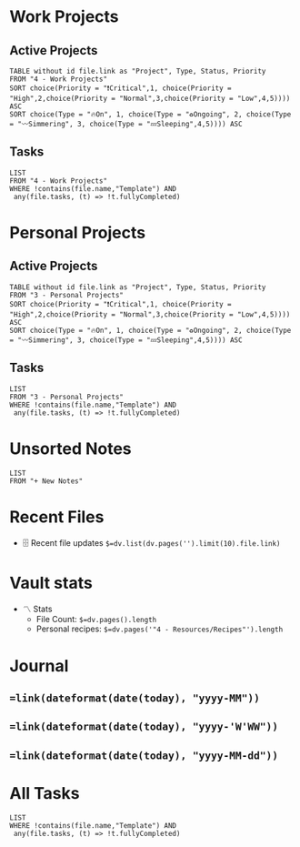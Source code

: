 # Work Projects
## Active Projects
```dataview
TABLE without id file.link as "Project", Type, Status, Priority
FROM "4 - Work Projects"
SORT choice(Priority = "❗Critical",1, choice(Priority = "High",2,choice(Priority = "Normal",3,choice(Priority = "Low",4,5)))) ASC
SORT choice(Type = "🔥On", 1, choice(Type = "♻️Ongoing", 2, choice(Type = "〰️Simmering", 3, choice(Type = "💤Sleeping",4,5)))) ASC
```
## Tasks
```dataview
LIST
FROM "4 - Work Projects"
WHERE !contains(file.name,"Template") AND
 any(file.tasks, (t) => !t.fullyCompleted)
```
# Personal Projects
## Active Projects
```dataview
TABLE without id file.link as "Project", Type, Status, Priority
FROM "3 - Personal Projects"
SORT choice(Priority = "❗Critical",1, choice(Priority = "High",2,choice(Priority = "Normal",3,choice(Priority = "Low",4,5)))) ASC
SORT choice(Type = "🔥On", 1, choice(Type = "♻️Ongoing", 2, choice(Type = "〰️Simmering", 3, choice(Type = "💤Sleeping",4,5)))) ASC
```
## Tasks
```dataview
LIST
FROM "3 - Personal Projects"
WHERE !contains(file.name,"Template") AND
 any(file.tasks, (t) => !t.fullyCompleted)
```
# Unsorted Notes
```dataview
LIST
FROM "+ New Notes"
```

# Recent Files
- 🗄️ Recent file updates
 `$=dv.list(dv.pages('').limit(10).file.link)`

# Vault stats
- 〽️ Stats
	-  File Count: `$=dv.pages().length`
	-  Personal recipes: `$=dv.pages('"4 - Resources/Recipes"').length`

# Journal
## `=link(dateformat(date(today), "yyyy-MM"))`
## `=link(dateformat(date(today), "yyyy-'W'WW"))`
## `=link(dateformat(date(today), "yyyy-MM-dd"))`

# All Tasks
```dataview
LIST
WHERE !contains(file.name,"Template") AND
 any(file.tasks, (t) => !t.fullyCompleted)
```
